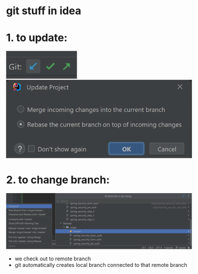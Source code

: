 # git stuff in idea

# 1. to update:

![updating](https://github.com/MarselGazizov/git_tsting/blob/master/for_repo/updating_1.png?raw=true)
![updating](https://github.com/MarselGazizov/git_tsting/blob/master/for_repo/updating_2.png?raw=true)

# 2. to change branch:

![updating](https://github.com/MarselGazizov/git_tsting/blob/master/for_repo/changing_branch.png?raw=true)

* we check out to remote branch
* git automatically creates local branch connected to that remote branch























